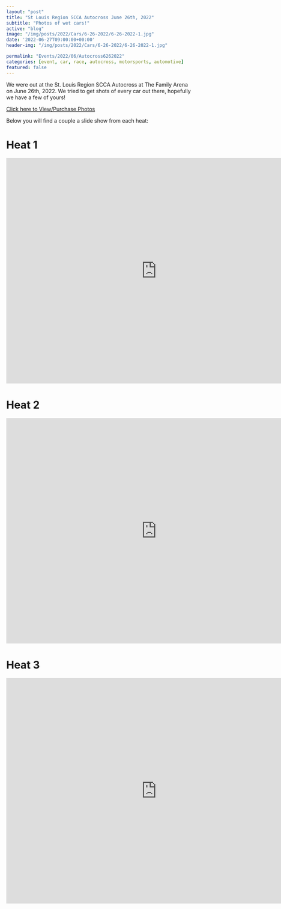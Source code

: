 ```yaml
---
layout: "post"
title: "St Louis Region SCCA Autocross June 26th, 2022"
subtitle: "Photos of wet cars!"
active: "blog"
image: "/img/posts/2022/Cars/6-26-2022/6-26-2022-1.jpg"
date: '2022-06-27T09:00:00+00:00'
header-img: "/img/posts/2022/Cars/6-26-2022/6-26-2022-1.jpg"

permalink: "Events/2022/06/Autocross6262022"
categories: [event, car, race, autocross, motorsports, automotive]
featured: false
---
```


We were out at the St. Louis Region SCCA Autocross at The Family Arena on June 26th, 2022. We tried to get shots of every car out there, hopefully we have a few of yours!

[Click here to View/Purchase Photos](https://photos.rainbowmarks.com/2022/Motorsports/June-26th-Autocross)

Below you will find a couple a slide show from each heat:

# Heat 1
<iframe src="https://photos.rainbowmarks.com/frame/slideshow?key=J3qSbM&speed=3&transition=fade&autoStart=1&captions=0&navigation=0&playButton=0&randomize=0&transitionSpeed=2" width="800" height="600" frameborder="no" scrolling="no"></iframe>

# Heat 2 
<iframe src="https://photos.rainbowmarks.com/frame/slideshow?key=q2s6vG&speed=3&transition=fade&autoStart=1&captions=0&navigation=0&playButton=0&randomize=0&transitionSpeed=2" width="800" height="600" frameborder="no" scrolling="no"></iframe>

# Heat 3
<iframe src="https://photos.rainbowmarks.com/frame/slideshow?key=VpMjDL&speed=3&transition=fade&autoStart=1&captions=0&navigation=0&playButton=0&randomize=0&transitionSpeed=2" width="800" height="600" frameborder="no" scrolling="no"></iframe>